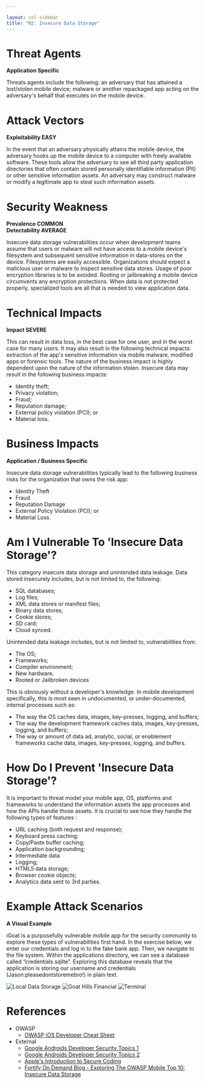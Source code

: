 ```yaml
---

layout: col-sidebar
title: "M2: Insecure Data Storage"
---
```


# Threat Agents

**Application Specific**

Threats agents include the following: an adversary that has attained a lost/stolen mobile device; malware or another repackaged app acting on the adversary's behalf that executes on the mobile device.  

# Attack Vectors	

**Exploitability EASY**

In the event that an adversary physically attains the mobile device, the adversary hooks up the mobile device to a computer with freely available software. These tools allow the adversary to see all third party application directories that often contain stored personally identifiable information (PII) or other sensitive information assets. An adversary may construct malware or modify a legitimate app to steal such information assets. 

# Security Weakness	

**Prevalence COMMON** <br />
**Detectability AVERAGE**

Insecure data storage vulnerabilities occur when development teams assume that users or malware will not have access to a mobile device's filesystem and subsequent sensitive information in data-stores on the device. Filesystems are easily accessible. Organizations should expect a malicious user or malware to inspect sensitive data stores. Usage of poor encryption libraries is to be avoided. Rooting or jailbreaking a mobile device circumvents any encryption protections. When data is not protected properly, specialized tools are all that is needed to view application data.

# Technical Impacts	

**Impact SEVERE**

This can result in data loss, in the best case for one user, and in the worst case for many users. It may also result in the following technical impacts: extraction of the app's sensitive information via mobile malware, modified apps or forensic tools.
The nature of the business impact is highly dependent upon the nature of the information stolen. Insecure data may result in the following business impacts:

- Identity theft;
- Privacy violation;
- Fraud;
- Reputation damage;
- External policy violation (PCI); or
- Material loss.

# Business Impacts
	
**Application / Business Specific** 
		

Insecure data storage vulnerabilities typically lead to the following business risks for the organization that owns the risk app:

- Identity Theft
- Fraud
- Reputation Damage
- External Policy Violation (PCI); or
- Material Loss.

# Am I Vulnerable To 'Insecure Data Storage'?

This category insecure data storage and unintended data leakage. Data stored insecurely includes, but is not limited to, the following:

- SQL databases;
- Log files;
- XML data stores or manifest files;
- Binary data stores;
- Cookie stores;
- SD card;
- Cloud synced.

Unintended data leakage includes, but is not limited to, vulnerabilities from:

- The OS;
- Frameworks;
- Compiler environment;
- New hardware.
- Rooted or Jailbroken devices

This is obviously without a developer's knowledge. In mobile development specifically, this is most seen in undocumented, or under-documented, internal processes such as:

- The way the OS caches data, images, key-presses, logging, and buffers;
- The way the development framework caches data, images, key-presses, logging, and buffers;
- The way or amount of data ad, analytic, social, or enablement frameworks cache data, images, key-presses, logging, and buffers.

# How Do I Prevent 'Insecure Data Storage'?

It is important to threat model your mobile app, OS, platforms and frameworks to understand the information assets the app processes and how the APIs handle those assets. It is crucial to see how they handle the following types of features :

- URL caching (both request and response);
- Keyboard press caching;
- Copy/Paste buffer caching;
- Application backgrounding;
- Intermediate data
- Logging;
- HTML5 data storage;
- Browser cookie objects;
- Analytics data sent to 3rd parties.

# Example Attack Scenarios

**A Visual Example**

iGoat is a purposefully vulnerable mobile app for the security community to explore these types of vulnerabilities first hand. In the exercise below, we enter our credentials and log in to the fake bank app. Then, we navigate to the file system. Within the applications directory, we can see a database called “credentials.sqlite”. Exploring this database reveals that the application is storing our username and credentials (Jason:pleasedontstoremebro!) in plain text.

![Local Data Storage](https://wiki.owasp.org/images/6/6d/Screen_Shot_2012-12-19_at_6.34.23_AM.png)
![Goat Hills Financial](https://wiki.owasp.org/images/9/98/Screen_Shot_2012-12-19_at_6.44.51_AM.png)
![Terminal](https://wiki.owasp.org/images/5/5a/Screen_Shot_2012-12-19_at_10.11.15_AM.png)

# References

- OWASP
  - [OWASP iOS Developer Cheat Sheet](https://www.owasp.org/index.php/IOS_Developer_Cheat_Sheet)
- External
  - [Google Androids Developer Security Topics 1](http://source.android.com/tech/security/)
  - [Google Androids Developer Security Topics 2](http://developer.android.com/training/articles/security-tips.html)
  - [Apple's Introduction to Secure Coding](https://developer.apple.com/library/mac/)
  - [Fortify On Demand Blog - Exploring The OWASP Mobile Top 10: Insecure Data Storage](http://h30499.www3.hp.com/t5/Application-Security-Fortify-on/Exploring-The-OWASP-Mobile-Top-10-M1-Insecure-Data-Storage/ba-p/5904609)
